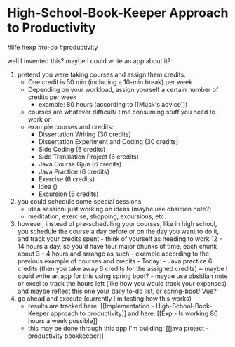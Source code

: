 # High-School-Book-Keeper Approach to Productivity
#life #exp #to-do #productivity 

well I invented this?
maybe  I could write an app about it?

1. pretend you were taking courses and assign them credits. 
	- One credit is 50 min (including a 10-min break) per week
	- Depending on your workload, assign yourself a certain number of credits per week
		- example: 80 hours (according to [[Musk's advice]])
	- courses are whatever difficult/ time consuming stuff you need to work on
 	- example courses and credits:
		- Dissertation Writing (30 credits)
		- Dissertation Experiment and Coding (30 credits)
		- Side Coding (6 credits)
		- Side Translation Project (6 credits)
		- Java Course Gjun (6 credits)
		- Java Practice (6 credits)
		- Exercise (6 credits)
		- Idea ()
		- Excursion (6 credits)
2. you could schedule some special sessions
	- idea session: just working on ideas (maybe use obsidian note?)
	- meditation, exercise, shopping, excursions, etc.
3.  however, instead of pre-scheduling your courses, like in high school, you schedule the course a day before or on the day you want to do it, and track your credits spent
		- think of yourself as needing to work 12 - 14 hours a day, so you'd have four major chunks of time, each chunk about 3 - 4 hours and arrange as such
		- example according to the previous example of courses and credits
			- Today:
				- Java practice 6 credits (then you take away 6 credits for the assigned credits) ~ maybe I could write an app for this using spring boot?
		- maybe use obsidian note or excel to track the hours left (like how you would track your expenses) and maybe reflect this one your daily to-do list, or spring-boot/ Vue?
4. go ahead and execute (currently I'm testing how this works)
	- results are tracked here: [[Implementation - High-School-Book-Keeper approach to productivity]] and here: [[Exp - Is working 80 hours a week possible]]
	- this may be done through this app I'm building: [[java project - productivity bookkeeper]]
